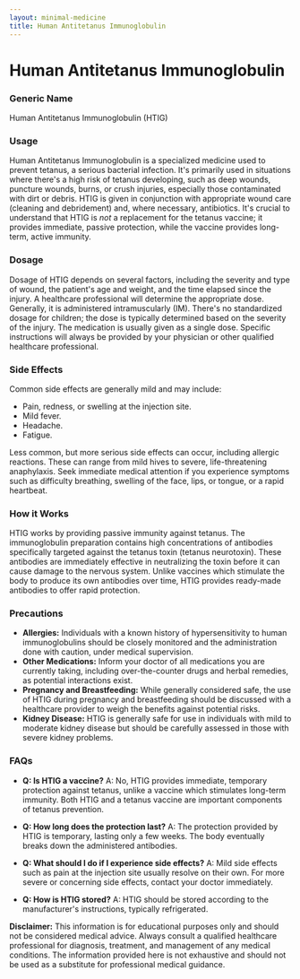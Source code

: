 ```yaml
---
layout: minimal-medicine
title: Human Antitetanus Immunoglobulin
---
```


# Human Antitetanus Immunoglobulin
### Generic Name
Human Antitetanus Immunoglobulin (HTIG)

### Usage
Human Antitetanus Immunoglobulin is a specialized medicine used to prevent tetanus, a serious bacterial infection.  It's primarily used in situations where there's a high risk of tetanus developing, such as deep wounds, puncture wounds, burns, or crush injuries, especially those contaminated with dirt or debris.  HTIG is given in conjunction with appropriate wound care (cleaning and debridement) and, where necessary, antibiotics.  It's crucial to understand that HTIG is *not* a replacement for the tetanus vaccine; it provides immediate, passive protection, while the vaccine provides long-term, active immunity.

### Dosage
Dosage of HTIG depends on several factors, including the severity and type of wound, the patient's age and weight, and the time elapsed since the injury. A healthcare professional will determine the appropriate dose.  Generally, it is administered intramuscularly (IM).  There's no standardized dosage for children; the dose is typically determined based on the severity of the injury. The medication is usually given as a single dose.   Specific instructions will always be provided by your physician or other qualified healthcare professional.


### Side Effects
Common side effects are generally mild and may include:

* Pain, redness, or swelling at the injection site.
* Mild fever.
* Headache.
* Fatigue.


Less common, but more serious side effects can occur, including allergic reactions.  These can range from mild hives to severe, life-threatening anaphylaxis.  Seek immediate medical attention if you experience symptoms such as difficulty breathing, swelling of the face, lips, or tongue, or a rapid heartbeat.


### How it Works
HTIG works by providing passive immunity against tetanus. The immunoglobulin preparation contains high concentrations of antibodies specifically targeted against the tetanus toxin (tetanus neurotoxin).  These antibodies are immediately effective in neutralizing the toxin before it can cause damage to the nervous system. Unlike vaccines which stimulate the body to produce its own antibodies over time, HTIG provides ready-made antibodies to offer rapid protection.


### Precautions
* **Allergies:**  Individuals with a known history of hypersensitivity to human immunoglobulins should be closely monitored and the administration done with caution, under medical supervision.
* **Other Medications:** Inform your doctor of all medications you are currently taking, including over-the-counter drugs and herbal remedies, as potential interactions exist.
* **Pregnancy and Breastfeeding:**  While generally considered safe, the use of HTIG during pregnancy and breastfeeding should be discussed with a healthcare provider to weigh the benefits against potential risks.
* **Kidney Disease:** HTIG is generally safe for use in individuals with mild to moderate kidney disease but should be carefully assessed in those with severe kidney problems.  


### FAQs

* **Q: Is HTIG a vaccine?** A: No, HTIG provides immediate, temporary protection against tetanus, unlike a vaccine which stimulates long-term immunity.  Both HTIG and a tetanus vaccine are important components of tetanus prevention.

* **Q: How long does the protection last?** A:  The protection provided by HTIG is temporary, lasting only a few weeks.  The body eventually breaks down the administered antibodies.

* **Q:  What should I do if I experience side effects?** A:  Mild side effects such as pain at the injection site usually resolve on their own.  For more severe or concerning side effects, contact your doctor immediately.

* **Q: How is HTIG stored?** A: HTIG should be stored according to the manufacturer's instructions, typically refrigerated.


**Disclaimer:** This information is for educational purposes only and should not be considered medical advice.  Always consult a qualified healthcare professional for diagnosis, treatment, and management of any medical conditions.  The information provided here is not exhaustive and should not be used as a substitute for professional medical guidance.
